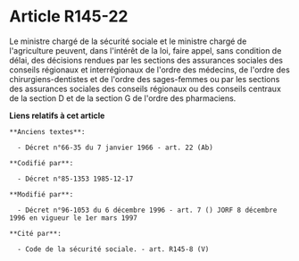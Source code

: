 # Article R145-22

Le ministre chargé de la sécurité sociale et le ministre chargé de l'agriculture peuvent, dans l'intérêt de la loi, faire
appel, sans condition de délai, des décisions rendues par les sections des assurances sociales des conseils régionaux et
interrégionaux de l'ordre des médecins, de l'ordre des chirurgiens-dentistes et de l'ordre des sages-femmes ou par les
sections des assurances sociales des conseils régionaux ou des conseils centraux de la section D et de la section G de
l'ordre des pharmaciens.

**Liens relatifs à cet article**

	**Anciens textes**:

	  - Décret n°66-35 du 7 janvier 1966 - art. 22 (Ab)

	**Codifié par**:

	  - Décret n°85-1353 1985-12-17

	**Modifié par**:

	  - Décret n°96-1053 du 6 décembre 1996 - art. 7 () JORF 8 décembre 1996 en vigueur le 1er mars 1997

	**Cité par**:

	  - Code de la sécurité sociale. - art. R145-8 (V)
